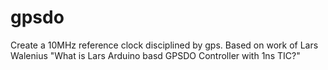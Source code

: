 # gpsdo
Create a 10MHz reference clock disciplined by gps.
Based on work of Lars Walenius "What is Lars Arduino basd GPSDO Controller with 1ns TIC?"
